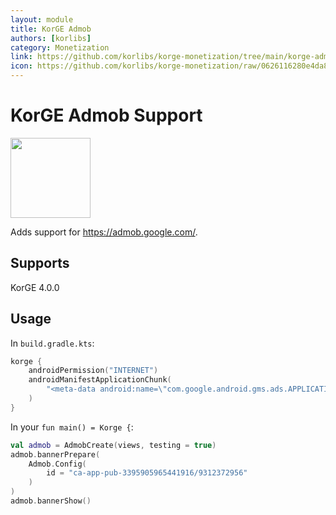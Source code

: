 ```yaml
---
layout: module
title: KorGE Admob
authors: [korlibs]
category: Monetization
link: https://github.com/korlibs/korge-monetization/tree/main/korge-admob
icon: https://github.com/korlibs/korge-monetization/raw/0626116280e4da8f9e3f55211c6f1b100e711bb1/korge-admob/admob.svg
---
```


# KorGE Admob Support

<img src="https://github.com/korlibs/korge-monetization/raw/0626116280e4da8f9e3f55211c6f1b100e711bb1/korge-admob/admob.svg" width="128" height="128" />

Adds support for <https://admob.google.com/>.

## Supports

KorGE 4.0.0

## Usage

In `build.gradle.kts`:

```kotlin
korge {
    androidPermission("INTERNET")
    androidManifestApplicationChunk(
        "<meta-data android:name=\"com.google.android.gms.ads.APPLICATION_ID\" android:value=\"ca-app-pub-3395905965441916~3606887124\" />"
    )
}
```

In your `fun main() = Korge {`:

```kotlin
val admob = AdmobCreate(views, testing = true)
admob.bannerPrepare(
    Admob.Config(
        id = "ca-app-pub-3395905965441916/9312372956"
    )
)
admob.bannerShow()
```
